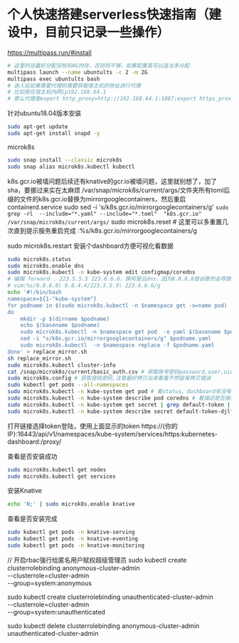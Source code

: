 # 个人快速搭建serverless快速指南（建设中，目前只记录一些操作）
https://multipass.run/#install
```sh
# 这里的话最好分配双核和4G内存，否则将不够，如果配置高可以适当多分配
multipass launch --name ubuntults -c 2 -m 2G
multipass exec ubuntults bash
# 进入后如果需要代理则需要获取宿主机的地址进行代理
# 比如我在宿主机内网ip192.168.64.1
# 那么代理是export http_proxy=http://192.168.64.1:1087;export https_proxy=http://192.168.64.1:1087;
```

针对ubuntu18.04版本安装
```sh
sudo apt-get update
sudo apt-get install snapd -y
```

microk8s
```sh
sudo snap install --classic microk8s
sudo snap alias microk8s.kubectl kubectl
```
k8s.gcr.io被墙问题后续还有knative的gcr.io被墙问题，这里就别想了，加了sha，要挪过来实在太麻烦
/var/snap/microk8s/current/args/文件夹所有toml后缀的文件的k8s.gcr.io替换为mirrorgooglecontainers，然后重启containerd.service
sudo sed -i 's/k8s.gcr.io/mirrorgooglecontainers/g' `sudo grep -rl  --include="*.yaml" --include="*.toml"  "k8s.gcr.io"  /var/snap/microk8s/current/args/`
sudo microk8s.reset # 这里可以多重置几次直到提示服务重启完成
:%s/k8s.gcr.io/mirrorgooglecontainers/g
<!-- sudo systemctl restart snap.microk8s.daemon-containerd.service -->
sudo microk8s.restart
安装个dashboard方便可视化看数据
```sh
sudo microk8s.status
sudo microk8s.enable dns
sudo microk8s.kubectl -n kube-system edit configmap/coredns 
# 编辑 forward . 223.5.5.5 223.6.6.6，换阿里云dns，因为8.8.8.8是谷歌的会导致无法访问
# vim:%s/8.8.8.8\ 8.8.4.4/223.5.5.5\ 223.6.6.6/g
echo '#!/bin/bash
namespace=${1-"kube-system"}
for podname in $(sudo microk8s.kubectl -n $namespace get -o=name pod)
do
    mkdir -p $(dirname $podname)
    echo $(basename $podname)
    sudo microk8s.kubectl -n $namespace get pod  -o yaml $(basename $podname) > $podname.yaml
    sed -i "s/k8s.gcr.io/mirrorgooglecontainers/g" $podname.yaml
    sudo microk8s.kubectl  -n $namespace replace -f $podname.yaml
done' > replace_mirror.sh
sh replace_mirror.sh
sudo microk8s.kubectl cluster-info
cat /snap/microk8s/current/basic_auth.csv # 获取账号密码password,user,uid,"group1,group2,group3"
sudo microk8s.config # 获取登陆密码,注意最好拷贝出来看看不然容易拷贝错误
sudo kubectl get pods --all-namespaces
sudo microk8s.kubectl -n kube-system get pod # 看status，dashboard有没有正常启动
sudo microk8s.kubectl -n kube-system describe pod coredns # 看描述是否报错
sudo microk8s.kubectl -n kube-system get secret | grep default-token | cut -d " " -f1 # 获取token
sudo microk8s.kubectl -n kube-system describe secret default-token-djlf8 # default-token-djlf8是从上条命令获取的，每个人不一样
```
打开链接选择token登陆，使用上面显示的token
https://{你的IP}:16443/api/v1/namespaces/kube-system/services/https:kubernetes-dashboard:/proxy/


查看是否安装成功
```sh
sudo microk8s.kubectl get nodes
sudo microk8s.kubectl get services
```
安装Knative
```sh
echo 'N;' | sudo microk8s.enable knative
```
查看是否安装完成
```sh
sudo kubectl get pods -n knative-serving
sudo kubectl get pods -n knative-eventing
sudo kubectl get pods -n knative-monitoring
```
// 开启rbac强行给匿名用户赋权超级管理员
  sudo kubectl create clusterrolebinding anonymous-cluster-admin \
  --clusterrole=cluster-admin \
  --group=system:anonymous

  sudo kubectl create clusterrolebinding unauthenticated-cluster-admin \
  --clusterrole=cluster-admin \
  --group=system:unauthenticated

  sudo kubectl delete clusterrolebinding anonymous-cluster-admin unauthenticated-cluster-admin